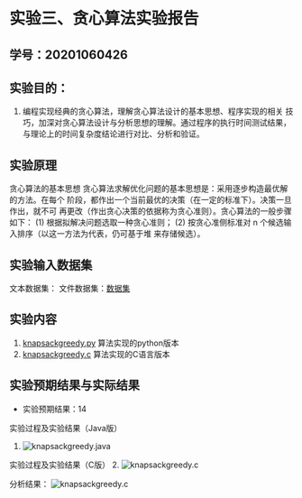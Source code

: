 # 实验三、贪心算法实验报告

## 学号：20201060426


## 实验目的：

1. 编程实现经典的贪心算法，理解贪心算法设计的基本思想、程序实现的相关
技巧，加深对贪心算法设计与分析思想的理解。通过程序的执行时间测试结果，
与理论上的时间复杂度结论进行对比、分析和验证。

## 实验原理
贪心算法的基本思想
贪心算法求解优化问题的基本思想是：采用逐步构造最优解的方法。在每个
阶段，都作出一个当前最优的决策（在一定的标准下）。决策一旦作出，就不可
再更改（作出贪心决策的依据称为贪心准则）。贪心算法的一般步骤如下：
(1) 根据拟解决问题选取一种贪心准则；
(2) 按贪心准侧标准对 n 个候选输入排序（以这一方法为代表，仍可基于堆
来存储候选）。


## 实验输入数据集

文本数据集： 
文件数据集：[数据集](.list.txt)

## 实验内容

1. [knapsackgreedy.py](./knapsackgreedy.py) 算法实现的python版本
2. [knapsackgreedy.c](./knapsackgreedy.c) 算法实现的C语言版本

## 实验预期结果与实际结果
+ 实验预期结果：14

实验过程及实验结果（Java版）
1. ![knapsackgreedy.java](./images_3/kgj.png)

实验过程及实验结果（C版）
2. ![knapsackgreedy.c](./images_3/kgc.png)


分析结果：
![knapsackgreedy.c](./images_3/kgddc.png)
